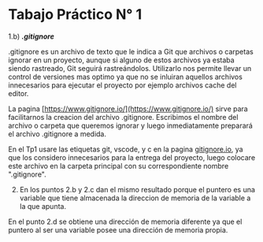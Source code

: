# Tabajo Práctico N° 1

1.b)  ***.gitignore***

.gitignore es un archivo de texto que le indica a Git que archivos o carpetas ignorar en un proyecto, aunque si alguno de estos archivos ya estaba siendo rastreado, Git seguirá rastreándolos. Utilizarlo nos permite llevar un control de versiones mas optimo ya que no se inluiran aquellos archivos innecesarios para ejecutar el proyecto por ejemplo archivos cache del editor.

La pagina [https://www.gitignore.io/](https://www.gitignore.io/) sirve para facilitarnos la creacion del archivo .gitignore. Escribimos el nombre del archivo o carpeta que queremos ignorar y luego inmediatamente preparará el archivo .gitignore a medida.

En el Tp1 usare las etiquetas git, vscode, y c en la pagina [gitignore.io](http://gitignore.io), ya que los considero innecesarios para la entrega del proyecto, luego colocare este archivo en la carpeta principal con su correspondiente nombre ".gitignore".


2) En los puntos 2.b y 2.c dan el mismo resultado porque el puntero es una variable que tiene almacenada la direccion de memoria de la variable a la que apunta. 

En el punto 2.d se obtiene una dirección de memoria diferente ya que el puntero al ser una variable posee una dirección de memoria propia.